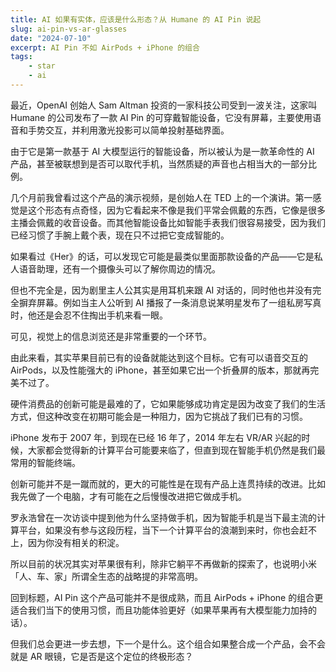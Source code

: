 ```yaml
---
title: AI 如果有实体，应该是什么形态？从 Humane 的 AI Pin 说起
slug: ai-pin-vs-ar-glasses
date: "2024-07-10"
excerpt: AI Pin 不如 AirPods + iPhone 的组合
tags:
    - star
    - ai
---
```


最近，OpenAI 创始人 Sam Altman 投资的一家科技公司受到一波关注，这家叫 Humane 的公司发布了一款 AI Pin 的可穿戴智能设备，它没有屏幕，主要使用语音和手势交互，并利用激光投影可以简单投射基础界面。

由于它是第一款基于 AI 大模型运行的智能设备，所以被认为是一款革命性的 AI 产品，甚至被联想到是否可以取代手机，当然质疑的声音也占相当大的一部分比例。


几个月前我曾看过这个产品的演示视频，是创始人在 TED 上的一个演讲。第一感觉是这个形态有点奇怪，因为它看起来不像是我们平常会佩戴的东西，它像是很多主播会佩戴的收音设备。而其他智能设备比如智能手表我们很容易接受，因为我们已经习惯了手腕上戴个表，现在只不过把它变成智能的。

如果看过《Her》的话，可以发现它可能是最类似里面那款设备的产品——它是私人语音助理，还有一个摄像头可以了解你周边的情况。

但也不完全是，因为剧里主人公其实是用耳机来跟 AI 对话的，同时他也并没有完全摒弃屏幕。例如当主人公听到 AI 播报了一条消息说某明星发布了一组私房写真时，他还是会忍不住掏出手机来看一眼。

可见，视觉上的信息浏览还是非常重要的一个环节。

由此来看，其实苹果目前已有的设备就能达到这个目标。它有可以语音交互的 AirPods，以及性能强大的 iPhone，甚至如果它出一个折叠屏的版本，那就再完美不过了。


硬件消费品的创新可能是最难的了，它如果能够成功肯定是因为改变了我们的生活方式，但这种改变在初期可能会是一种阻力，因为它挑战了我们已有的习惯。

iPhone 发布于 2007 年，到现在已经 16 年了，2014 年左右 VR/AR 兴起的时候，大家都会觉得新的计算平台可能要来临了，但直到现在智能手机仍然是我们最常用的智能终端。

创新可能并不是一蹴而就的，更大的可能性是在现有产品上连贯持续的改进。比如我先做了一个电脑，才有可能在之后慢慢改进把它做成手机。

罗永浩曾在一次访谈中提到他为什么坚持做手机，因为智能手机是当下最主流的计算平台，如果没有参与这段历程，当下一个计算平台的浪潮到来时，你也会赶不上，因为你没有相关的积淀。

所以目前的状况其实对苹果很有利，除非它躺平不再做新的探索了，也说明小米「人、车、家」所谓全生态的战略提的非常高明。

回到标题，AI Pin 这个产品可能并不是很成熟，而且 AirPods + iPhone 的组合更适合我们当下的使用习惯，而且功能体验更好（如果苹果再有大模型能力加持的话）。

但我们总会更进一步去想，下一个是什么。这个组合如果整合成一个产品，会不会就是 AR 眼镜，它是否是这个定位的终极形态？